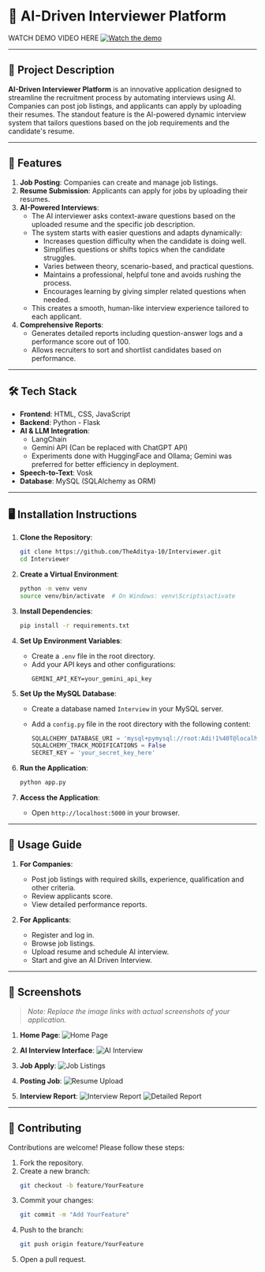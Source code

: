 # 🤖 AI-Driven Interviewer Platform
WATCH DEMO VIDEO HERE
[![Watch the demo](static/images/thumbnail.png)](https://youtu.be/mnJDEoX0Bqo)

---

## 📝 Project Description

**AI-Driven Interviewer Platform** is an innovative application designed to streamline the recruitment process by automating interviews using AI. Companies can post job listings, and applicants can apply by uploading their resumes. The standout feature is the AI-powered dynamic interview system that tailors questions based on the job requirements and the candidate's resume.

---

## 🚀 Features

1. **Job Posting**: Companies can create and manage job listings.
2. **Resume Submission**: Applicants can apply for jobs by uploading their resumes.
3. **AI-Powered Interviews**:
   - The AI interviewer asks context-aware questions based on the uploaded resume and the specific job description.
   - The system starts with easier questions and adapts dynamically:
     - Increases question difficulty when the candidate is doing well.
     - Simplifies questions or shifts topics when the candidate struggles.
     - Varies between theory, scenario-based, and practical questions.
     - Maintains a professional, helpful tone and avoids rushing the process.
     - Encourages learning by giving simpler related questions when needed.
   - This creates a smooth, human-like interview experience tailored to each applicant.
4. **Comprehensive Reports**:
   - Generates detailed reports including question-answer logs and a performance score out of 100.
   - Allows recruiters to sort and shortlist candidates based on performance.

---

## 🛠️ Tech Stack

- **Frontend**: HTML, CSS, JavaScript
- **Backend**: Python - Flask
- **AI & LLM Integration**:
  - LangChain
  - Gemini API (Can be replaced with ChatGPT API)
  - Experiments done with HuggingFace and Ollama; Gemini was preferred for better efficiency in deployment.
- **Speech-to-Text**: Vosk
- **Database**: MySQL (SQLAlchemy as ORM)

---

## 🖥️ Installation Instructions

1. **Clone the Repository**:
   ```bash
   git clone https://github.com/TheAditya-10/Interviewer.git
   cd Interviewer
   ```

2. **Create a Virtual Environment**:
   ```bash
   python -m venv venv
   source venv/bin/activate  # On Windows: venv\Scripts\activate
   ```

3. **Install Dependencies**:
   ```bash
   pip install -r requirements.txt
   ```

4. **Set Up Environment Variables**:
   - Create a `.env` file in the root directory.
   - Add your API keys and other configurations:
     ```
     GEMINI_API_KEY=your_gemini_api_key
     ```
     
5. **Set Up the MySQL Database**:
   - Create a database named `Interview` in your MySQL server.
   - Add a `config.py` file in the root directory with the following content:

     ```python
     SQLALCHEMY_DATABASE_URI = 'mysql+pymysql://root:Adi!1%40T@localhost/Interview'
     SQLALCHEMY_TRACK_MODIFICATIONS = False
     SECRET_KEY = 'your_secret_key_here'
     ```

6. **Run the Application**:
   ```bash
   python app.py
   ```

7. **Access the Application**:
   - Open `http://localhost:5000` in your browser.

---

## 📖 Usage Guide

1. **For Companies**:
   - Post job listings with required skills, experience, qualification and other criteria.
   - Review applicants score.
   - View detailed performance reports.

2. **For Applicants**:
   - Register and log in.
   - Browse job listings.
   - Upload resume and schedule AI interview.
   - Start and give an AI Driven Interview.

---

## 📸 Screenshots

> *Note: Replace the image links with actual screenshots of your application.*

1. **Home Page**:
   ![Home Page](static/images/thumbnail.png)

2. **AI Interview Interface**:
   ![AI Interview](static/images/interview.png)

3. **Job Apply**:
   ![Job Listings](static/images/apply.png)

4. **Posting Job**:
   ![Resume Upload](static/images/job.png)

5. **Interview Report**:
   ![Interview Report](static/images/reports.png)
   ![Detailed Report](static/images/report.png)

---

## 🤝 Contributing

Contributions are welcome! Please follow these steps:

1. Fork the repository.
2. Create a new branch:
   ```bash
   git checkout -b feature/YourFeature
   ```
3. Commit your changes:
   ```bash
   git commit -m "Add YourFeature"
   ```
4. Push to the branch:
   ```bash
   git push origin feature/YourFeature
   ```
5. Open a pull request.
